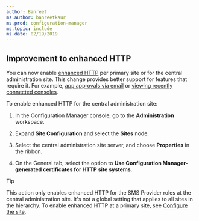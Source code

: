 ```yaml
---
author: Banreet
ms.author: banreetkaur
ms.prod: configuration-manager
ms.topic: include
ms.date: 02/19/2019
---
```


## <a name="bkmk_ehttp"></a> Improvement to enhanced HTTP
<!--3798957-->

You can now enable [enhanced HTTP](../../../../plan-design/hierarchy/enhanced-http.md) per primary site or for the central administration site. This change provides better support for features that require it. For example, [app approvals via email](../../../../../apps/deploy-use/app-approval.md#bkmk_email-approve) or [viewing recently connected consoles](../../technical-preview-1901.md#bkmk_console).

To enable enhanced HTTP for the central administration site:

1. In the Configuration Manager console, go to the **Administration** workspace.  

2. Expand **Site Configuration** and select the **Sites** node.  

3. Select the central administration site server, and choose **Properties** in the ribbon.  

4. On the General tab, select the option to **Use Configuration Manager-generated certificates for HTTP site systems**.  

> [!Tip]  
> This action only enables enhanced HTTP for the SMS Provider roles at the central administration site. It's not a global setting that applies to all sites in the hierarchy. To enable enhanced HTTP at a primary site, see [Configure the site](../../../../plan-design/hierarchy/enhanced-http.md#configure-the-site).  

